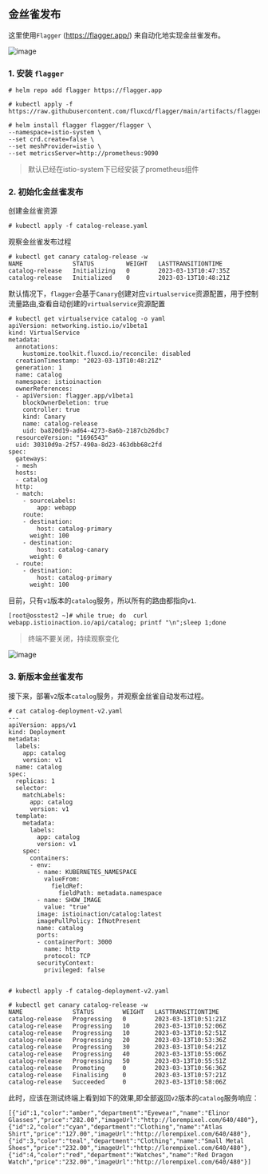 ## 金丝雀发布

这里使用`Flagger` (https://flagger.app/) 来自动化地实现金丝雀发布。

![image](https://user-images.githubusercontent.com/4653664/224696379-02c57b5d-2d97-49e7-afe1-dc8da2612c85.png)


### 1. 安装 `flagger`

```
# helm repo add flagger https://flagger.app

# kubectl apply -f https://raw.githubusercontent.com/fluxcd/flagger/main/artifacts/flagger/crd.yaml

# helm install flagger flagger/flagger \
--namespace=istio-system \
--set crd.create=false \
--set meshProvider=istio \
--set metricsServer=http://prometheus:9090

```
> 默认已经在istio-system下已经安装了prometheus组件

### 2. 初始化金丝雀发布

创建金丝雀资源

```
# kubectl apply -f catalog-release.yaml
```

观察金丝雀发布过程

```
# kubectl get canary catalog-release -w
NAME              STATUS         WEIGHT   LASTTRANSITIONTIME
catalog-release   Initializing   0        2023-03-13T10:47:35Z
catalog-release   Initialized    0        2023-03-13T10:48:21Z
```

默认情况下，`flagger`会基于`Canary`创建对应`virtualservice`资源配置，用于控制流量路由,查看自动创建的`virtualservice`资源配置

```
# kubectl get virtualservice catalog -o yaml
apiVersion: networking.istio.io/v1beta1
kind: VirtualService
metadata:
  annotations:
    kustomize.toolkit.fluxcd.io/reconcile: disabled
  creationTimestamp: "2023-03-13T10:48:21Z"
  generation: 1
  name: catalog
  namespace: istioinaction
  ownerReferences:
  - apiVersion: flagger.app/v1beta1
    blockOwnerDeletion: true
    controller: true
    kind: Canary
    name: catalog-release
    uid: ba820d19-ad64-4273-8a6b-2187cb26dbc7
  resourceVersion: "1696543"
  uid: 30310d9a-2f57-490a-8d23-463dbb68c2fd
spec:
  gateways:
  - mesh
  hosts:
  - catalog
  http:
  - match:
    - sourceLabels:
        app: webapp
    route:
    - destination:
        host: catalog-primary
      weight: 100
    - destination:
        host: catalog-canary
      weight: 0
  - route:
    - destination:
        host: catalog-primary
      weight: 100

```

目前，只有`v1`版本的`catalog`服务，所以所有的路由都指向`v1`.

```
[root@osstest2 ~]# while true; do  curl webapp.istioinaction.io/api/catalog; printf "\n";sleep 1;done
```
> 终端不要关闭，持续观察变化

![image](https://user-images.githubusercontent.com/4653664/224697502-b04f1850-3905-4994-afef-c2f9225adfd6.png)

### 3. 新版本金丝雀发布

接下来，部署`v2`版本`catalog`服务，并观察金丝雀自动发布过程。

```
# cat catalog-deployment-v2.yaml
---
apiVersion: apps/v1
kind: Deployment
metadata:
  labels:
    app: catalog
    version: v1
  name: catalog
spec:
  replicas: 1
  selector:
    matchLabels:
      app: catalog
      version: v1
  template:
    metadata:
      labels:
        app: catalog
        version: v1
    spec:
      containers:
      - env:
        - name: KUBERNETES_NAMESPACE
          valueFrom:
            fieldRef:
              fieldPath: metadata.namespace
        - name: SHOW_IMAGE
          value: "true"
        image: istioinaction/catalog:latest
        imagePullPolicy: IfNotPresent
        name: catalog
        ports:
        - containerPort: 3000
          name: http
          protocol: TCP
        securityContext:
          privileged: false


# kubectl apply -f catalog-deployment-v2.yaml

# kubectl get canary catalog-release -w
NAME              STATUS        WEIGHT   LASTTRANSITIONTIME
catalog-release   Progressing   0        2023-03-13T10:51:21Z
catalog-release   Progressing   10       2023-03-13T10:52:06Z
catalog-release   Progressing   10       2023-03-13T10:52:51Z
catalog-release   Progressing   20       2023-03-13T10:53:36Z
catalog-release   Progressing   30       2023-03-13T10:54:21Z
catalog-release   Progressing   40       2023-03-13T10:55:06Z
catalog-release   Progressing   50       2023-03-13T10:55:51Z
catalog-release   Promoting     0        2023-03-13T10:56:36Z
catalog-release   Finalising    0        2023-03-13T10:57:21Z
catalog-release   Succeeded     0        2023-03-13T10:58:06Z
```

此时，应该在测试终端上看到如下的效果,即全部返回`v2`版本的`catalog`服务响应：

```
[{"id":1,"color":"amber","department":"Eyewear","name":"Elinor Glasses","price":"282.00","imageUrl":"http://lorempixel.com/640/480"},{"id":2,"color":"cyan","department":"Clothing","name":"Atlas Shirt","price":"127.00","imageUrl":"http://lorempixel.com/640/480"},{"id":3,"color":"teal","department":"Clothing","name":"Small Metal Shoes","price":"232.00","imageUrl":"http://lorempixel.com/640/480"},{"id":4,"color":"red","department":"Watches","name":"Red Dragon Watch","price":"232.00","imageUrl":"http://lorempixel.com/640/480"}]

```
